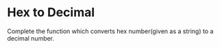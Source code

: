 # Hex to Decimal
Complete the function which converts hex number(given as a string) to a decimal number.
